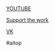 
[YOUTUBE](https://www.youtube.com/channel/UCVyq2dECA_XqFo6erkiYojA)

[Support the work](https://www.buymeacoffee.com/aivaki)

[VK](https://vk.com/aivaki)

#aitop
